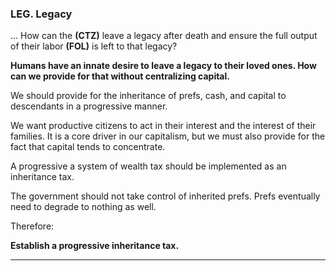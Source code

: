 
### LEG. Legacy

... How can the **(CTZ)** leave a legacy after death and ensure the full output of their labor **(FOL)** is left to that legacy?

**Humans have an innate desire to leave a legacy to their loved ones.  How can we provide for that without centralizing capital.**

We should provide for the inheritance of prefs, cash, and capital to descendants in a progressive manner.

We want productive citizens to act in their interest and the interest of their families. It is a core driver in our capitalism, but we must also provide for the fact that capital tends to concentrate.

A progressive a system of wealth tax should be implemented as an inheritance tax.

The government should not take control of inherited prefs.  Prefs eventually need to degrade to nothing as well.


Therefore:

**Establish a progressive inheritance tax.**

----------
